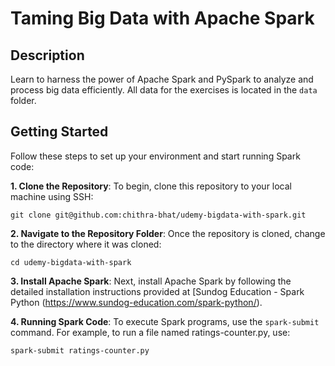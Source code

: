 # Taming Big Data with Apache Spark

## Description

Learn to harness the power of Apache Spark and PySpark to analyze and process big data efficiently. All data for the exercises is located in the `data` folder.

## Getting Started

Follow these steps to set up your environment and start running Spark code:

**1. Clone the Repository**: To begin, clone this repository to your local machine using SSH:

```
git clone git@github.com:chithra-bhat/udemy-bigdata-with-spark.git
```

**2. Navigate to the Repository Folder**: Once the repository is cloned, change to the directory where it was cloned:

```
cd udemy-bigdata-with-spark
```

**3. Install Apache Spark**: 
Next, install Apache Spark by following the detailed installation instructions provided at [Sundog Education - Spark Python (https://www.sundog-education.com/spark-python/).

**4. Running Spark Code**: To execute Spark programs, use the `spark-submit` command. For example, to run a file named ratings-counter.py, use:

```
spark-submit ratings-counter.py

